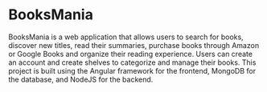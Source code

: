 # BooksMania
BooksMania is a web application that allows users to search for books, discover new titles, read their summaries, purchase books through Amazon or Google Books and organize their reading experience. Users can create an account and create shelves to categorize and manage their books. This project is built using the Angular framework for the frontend, MongoDB for the database, and NodeJS for the backend.
